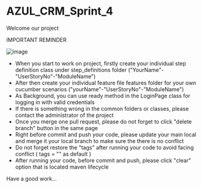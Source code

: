 # AZUL_CRM_Sprint_4


Welcome our project

IMPORTANT REMINDER

![image](https://user-images.githubusercontent.com/105225726/200518153-b2ffb71f-c1cb-4747-aabf-eee0184301b6.png)


  - When you start to work on project, firstly create your individual step definition class under step_definitions folder                                           ("YourName"-"UserStoryNo"-"ModuleName") 
  - After then create your individual feature file features folder for your own cucumber scenarios                                                                 ("yourName"-"UserStoryNo"-"ModuleName")
  - As Background, you can use ready method in the LoginPage class for logging in with valid credentials
  - If there is something wrong in the common folders or classes, please contact the administrator of the project
  - Once you merge one pull request, please do not forget to click "delete branch" button in the same page
  - Right before commit and push your code, please update your main local and merge it your local branch to make sure the there is no conflict
  - Do not forget restore the "tags" after running your code to avoid facing conflict ( tags = "" as default )
  - After running your code, before commit and push, please click "clear" option that is located maven lifecycle
  
Have a good work...
